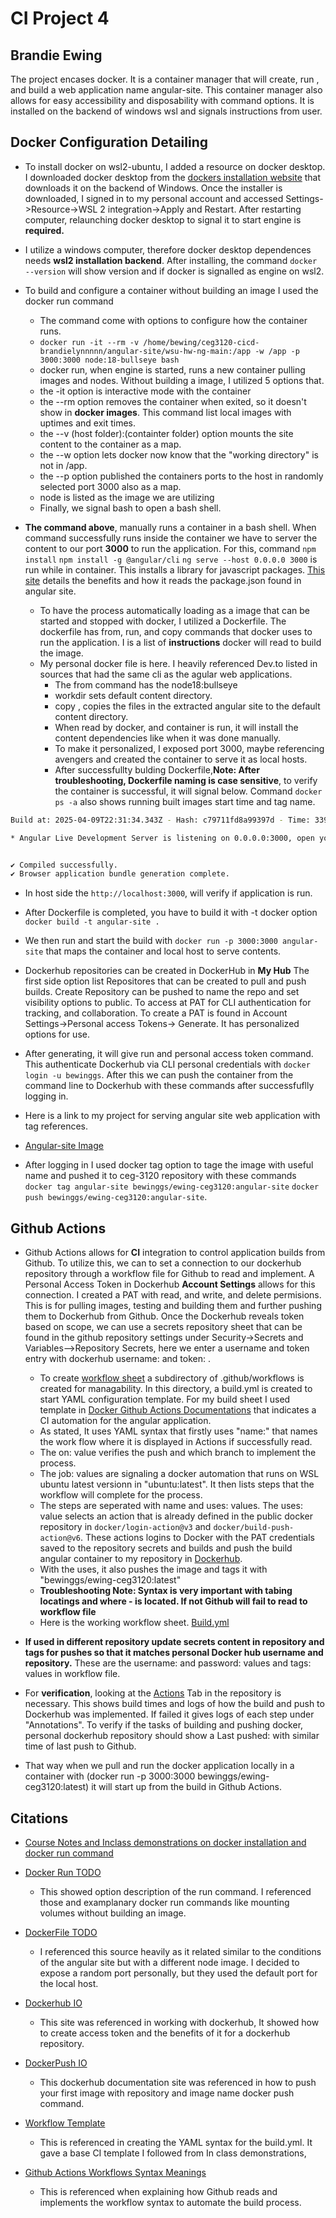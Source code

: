 # CI Project 4 
## Brandie Ewing 


The project encases docker. It is a container manager that will create, run , and build a web application name angular-site. This container manager also allows for easy accessibility and disposability with command options. It is installed on the backend of windows wsl and signals instructions from user.

## Docker Configuration Detailing 
* To install docker on wsl2-ubuntu, I added a resource on docker desktop. I downloaded docker desktop from the [dockers installation website](https://docs.docker.com/desktop/features/wsl/) that downloads it on the backend of Windows. Once the installer is downloaded, I signed in to my personal account and accessed Settings->Resource->WSL 2 integration->Apply and Restart. After restarting computer, relaunching docker desktop to signal it to start engine is **required.**
 * I utilize a windows computer, therefore docker desktop dependences needs **wsl2 installation backend**. After installing, the command ``docker --version`` will show version and if docker is signalled as engine on wsl2. 
* To build and configure a container without building an image I used the docker run command
  * The command come with options to configure how the container runs.
  * ``docker run -it --rm -v /home/bewing/ceg3120-cicd-brandielynnnnn/angular-site/wsu-hw-ng-main:/app -w /app -p 3000:3000 node:18-bullseye bash``
  * docker run, when engine is started, runs a new container pulling images and nodes. Without building a image, I utilized 5 options that.
  * the -it option is interactive mode with the container
  * the --rm option removes the container when exited, so it doesn't show in **docker images**. This command list local images with uptimes and exit times.
  * the --v (host folder):(containter folder) option mounts the site content to the container as a map.
  * the --w option lets docker now know that the "working directory" is not in /app.
  * the --p option published the containers ports to the host in randomly selected port 3000 also as a map.
  * node is listed as the image we are utilizing
  * Finally, we signal bash to open a bash shell. 

* **The command above**, manually runs a container in a bash shell. When command successfully runs inside the container we have to server the content to our port **3000** to run the application. For this, command ``npm install`` ``npm install -g @angular/cli`` ``ng serve --host 0.0.0.0 3000`` is run while in container. This installs a library for javascript packages. [This site](https://www.w3schools.com/whatis/whatis_npm.asp) details the benefits and how it reads the package.json found in angular site.

  
  * To have the process automatically loading as a image that can be started and stopped with docker, I utilized a Dockerfile. The dockerfile has from, run, and copy commands that docker uses to run the application. I is a list of **instructions** docker will read to build the image.
  * My personal docker file is here. I heavily referenced Dev.to listed in sources that had the same cli as the agular web applications.
    * The from command has the node18:bullseye
    * workdir sets default content directory.
    * copy , copies the files in the extracted angular site to the default content directory.
    * When read by docker, and container is run, it will install the content dependencies like when it was done manually.
    * To make it personalized, I exposed port 3000, maybe referencing avengers and created the container to serve it as local hosts.
    * After successfullty bulding Dockerfile,**Note: After troubleshooting, Dockerfile naming is case sensitive**, to verify the container is successful, it will signal below. Command ``docker ps -a`` also shows running built images start time and tag name. 
```bash
Build at: 2025-04-09T22:31:34.343Z - Hash: c79711fd8a99397d - Time: 33912ms

* Angular Live Development Server is listening on 0.0.0.0:3000, open your browser on http://localhost:3000/ **


✔ Compiled successfully.
✔ Browser application bundle generation complete.
```

 * In host side the ``http://localhost:3000``, will verify if application is run. 
    
   
  * After Dockerfile is completed, you have to build it with -t docker option ``docker build -t angular-site .``
  * We then run and start the build with ``docker run -p 3000:3000 angular-site`` that maps the container and local host to serve contents.

  * Dockerhub repositories can be created in DockerHub in **My Hub** The first side option list Repositores that can be created to pull and push builds. Create Repository can be pushed to name the repo and set visibility options to public. To access at PAT for CLI authentication for tracking, and collaboration. To create a PAT is found in Account Settings->Personal access Tokens-> Generate. It has personalized options for use.
  * After generating, it will give run and personal access token command. This authenticate Dockerhub via CLI personal credentials with ``docker login -u bewinggs``. After this we can push the container from the command line to Dockerhub with these commands after successfuflly logging in.
  * Here is a link to my project for serving angular site web application with tag references. 
  * [Angular-site Image](https://hub.docker.com/r/bewinggs/ewing-ceg3120/tags)
  * After logging in I used docker tag option to tage the image with useful name and pushed it to ceg-3120 repository with these commands ``docker tag angular-site bewinggs/ewing-ceg3120:angular-site`` ``docker push bewinggs/ewing-ceg3120:angular-site``.


## Github Actions 

* Github Actions allows for **CI** integration to control application builds from Github. To utilize this, we can to set a connection to our dockerhub repository through a workflow file for Github to read and implement. A Personal Access Token in Dockerhub **Account Settings** allows for this connection. I created a PAT with read, and write, and delete permisions. This is for pulling images, testing and building them and further pushing them to Dockerhub from Github. Once the Dockerhub reveals token based on scope, we can use a secrets repository sheet that can be found in the github repository settings under Security->Secrets and Variables-->Repository Secrets, here we enter a username and token entry with dockerhub username: and token: .
  * To create [workflow sheet](https://github.com/WSU-kduncan/ceg3120-cicd-brandielynnnnn/blob/babcf60ac278de69d79b0afdee72deb844093e81/.github/workflows/build.yml) a subdirectory of .github/workflows is created for managability. In this directory, a build.yml is created to start YAML configuration template. For my build sheet I used template in [ Docker Github Actions Documentations](https://github.com/docker/build-push-action#git-context) that indicates a CI automation for the angular application.
  * As stated, It uses YAML syntax that firstly uses "name:" that names the work flow where it is displayed in Actions if successfully read.
  * The on: value verifies the push and which branch to implement the process. 
  * The job: values are signaling a docker automation that runs on WSL ubuntu latest versionn in "ubuntu:latest". It then lists steps that the workflow will complete for the process.
  * The steps are seperated with name and uses: values. The uses: value selects an action that is already defined in the public docker repository in `docker/login-action@v3` and `docker/build-push-action@v6`. These actions logins to Docker with the PAT credentials saved to the repository secrets and builds and push the build angular container to my repository in [Dockerhub](https://hub.docker.com/repository/docker/bewinggs/ewing-ceg3120/general). 
  * With the uses,  it also pushes the image and tags it with "bewinggs/ewing-ceg3120:latest"
  * **Troubleshooting Note: Syntax is very important with tabing locatings and where - is located. If not Github will fail to read to workflow file**
  * Here is the working workflow sheet. [Build.yml](https://github.com/WSU-kduncan/ceg3120-cicd-brandielynnnnn/blob/babcf60ac278de69d79b0afdee72deb844093e81/.github/workflows/build.yml)
 * **If used in different repository update secrets content in repository and tags for pushes so that it matches personal Docker hub username and repository.** These are the username: and password: values and tags: values in workflow file. 
   
* For **verification**, looking at the [Actions](https://github.com/WSU-kduncan/ceg3120-cicd-brandielynnnnn/actions) Tab in the repository is necessary. This shows build times and logs of how the build and push to Dockerhub was implemented. If failed it gives logs of each step under "Annotations". To verify if the tasks of building and pushing docker, personal dockerhub repository should show a Last pushed: with similar time of last push to Github.
* That way when we pull and run the docker application locally in a container with (docker run -p 3000:3000 bewinggs/ewing-ceg3120:latest) it will start up from the build in Github Actions.

  
 ## Citations 
 
 * [Course Notes and Inclass demonstrations on docker installation and docker run command](https://github.com/pattonsgirl/CEG3120/blob/main/CourseNotes/containers.md)
 * [Docker Run TODO ](https://docs.docker.com/reference/cli/docker/container/run/)
   
   * This showed option description of the run command. I referenced those and examplanary docker run commands like  mounting volumes without building an image.  
* [DockerFile TODO](https://dev.to/rodrigokamada/creating-and-running-an-angular-application-in-a-docker-container-40mk)
   * I referenced this source heavily as it related similar to the conditions of the angular site but with a different node image. I decided to expose a random port personally, but they used the default port for the local host.
* [Dockerhub IO](https://docs.docker.com/security/for-developers/access-tokens/#:~:text=You%20can%20create%20a%20personal,you%20find%20any%20suspicious%20activity.)
   * This site was referenced in working with dockerhub, It showed how to create access token and the benefits of it for a dockerhub repository.
* [DockerPush IO](https://docs.docker.com/get-started/introduction/build-and-push-first-image/)
   * This dockerhub documentation site was referenced in how to push your first image with repository and image name docker push command.
* [Workflow Template](https://github.com/docker/build-push-action#git-context)
   * This is referenced in creating the YAML syntax for the build.yml. It gave a base CI template I followed from In class demonstrations,
 * [Github Actions Workflows Syntax Meanings](https://docs.github.com/en/actions/writing-workflows/workflow-syntax-for-github-actions#jobsjob_idsecretssecret_id)
   * This is referenced when explaining how Github reads and implements the workflow syntax to automate the build process.
   

 


